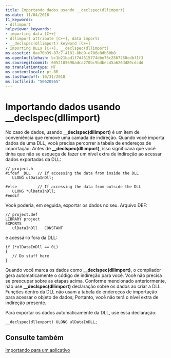 ```yaml
---
title: Importando dados usando __declspec(dllimport)
ms.date: 11/04/2016
f1_keywords:
- dllimport
helpviewer_keywords:
- importing data [C++]
- dllimport attribute [C++], data imports
- __declspec(dllimport) keyword [C++]
- importing DLLs [C++], __declspec(dllimport)
ms.assetid: 0ae70b39-87c7-4181-8be9-e786e0db60b0
ms.openlocfilehash: bc1b21bad1f7d4515774dbe76c2567280cdbf1f3
ms.sourcegitcommit: 6052185696adca270bc9bdbec45a626dd89cdcdd
ms.translationtype: MT
ms.contentlocale: pt-BR
ms.lasthandoff: 10/31/2018
ms.locfileid: "50620565"
---
```

# <a name="importing-data-using-declspecdllimport"></a>Importando dados usando __declspec(dllimport)

No caso de dados, usando **__declspec(dllimport)** é um item de conveniência que remove uma camada de indireção. Quando você importa dados de uma DLL, você precisa percorrer a tabela de endereços de importação. Antes de **__declspec(dllimport)**, isso significava que você tinha que não se esqueça de fazer um nível extra de indireção ao acessar dados exportadas da DLL:

```
// project.h
#ifdef _DLL   // If accessing the data from inside the DLL
   ULONG ulDataInDll;

#else         // If accessing the data from outside the DLL
   ULONG *ulDataInDll;
#endif
```

Você poderia, em seguida, exportar os dados no seu. Arquivo DEF:

```
// project.def
LIBRARY project
EXPORTS
   ulDataInDll   CONSTANT
```

e acessá-lo fora da DLL:

```
if (*ulDataInDll == 0L)
{
   // Do stuff here
}
```

Quando você marca os dados como **__declspec(dllimport)**, o compilador gera automaticamente o código de indireção para você. Você não precisa se preocupar sobre as etapas acima. Conforme mencionado anteriormente, não use **__declspec(dllimport)** declaração sobre os dados ao criar a DLL. Funções dentro da DLL não usam a tabela de endereços de importação para acessar o objeto de dados; Portanto, você não terá o nível extra de indireção presente.

Para exportar os dados automaticamente da DLL, use essa declaração:

```
__declspec(dllexport) ULONG ulDataInDLL;
```

## <a name="see-also"></a>Consulte também

[Importando para um aplicativo](../build/importing-into-an-application.md)